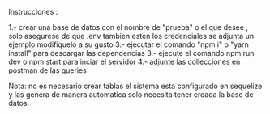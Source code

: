 Instrucciones :

1.- crear una base de datos con el nombre de "prueba" o el que desee
, solo asegurese de que .env tambien esten los credenciales se adjunta un ejemplo modifiquelo a su gusto
3.- ejecutar el comando "npm i" o "yarn install"  para descargar las dependencias
3.- ejecute el comando npm run dev o npm start para inciar el servidor 
4.- adjunte las collecciones en postman de las queries

Nota: no es necesario crear tablas el sistema esta configurado en sequelize y las genera de manera automatica solo necesita tener creada la base de datos.